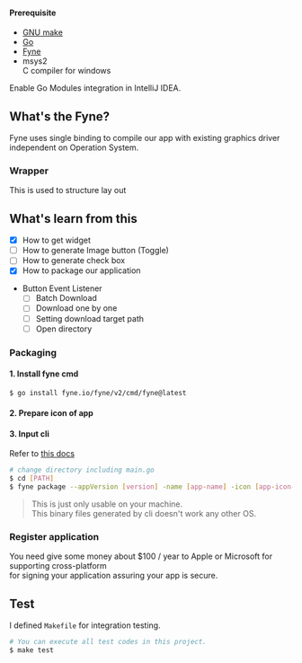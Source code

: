 

#### Prerequisite
- [GNU make](https://gnuwin32.sourceforge.net/packages/make.htm)
- [Go](https://go.dev/dl/)
- [Fyne](https://developer.fyne.io/started/) 
- msys2 \
C compiler for windows

Enable Go Modules integration in IntelliJ IDEA.

## What's the Fyne?
Fyne uses single binding to compile our app with existing graphics driver independent on Operation System.

### Wrapper
This is used to structure lay out

## What's learn from this
- [X] How to get widget
- [ ] How to generate Image button (Toggle)
- [ ] How to generate check box 
- [X] How to package our application
- Button Event Listener 
  - [ ] Batch Download
  - [ ] Download one by one
  - [ ] Setting download target path
  - [ ] Open directory

### Packaging
#### 1. Install fyne cmd
```bash
$ go install fyne.io/fyne/v2/cmd/fyne@latest
```

#### 2. Prepare icon of app

#### 3. Input cli
Refer to [this docs](https://developer.fyne.io/started/packaging)
```bash
# change directory including main.go
$ cd [PATH]
$ fyne package --appVersion [version] -name [app-name] -icon [app-icon-path] -release
```

> This is just only usable on your machine. \
> This binary files generated by cli doesn't work any other OS.

### Register application
You need give some money about $100 / year to Apple or Microsoft for supporting cross-platform \
for signing your application assuring your app is secure.


## Test
I defined `Makefile` for integration testing.
```bash
# You can execute all test codes in this project.
$ make test
```